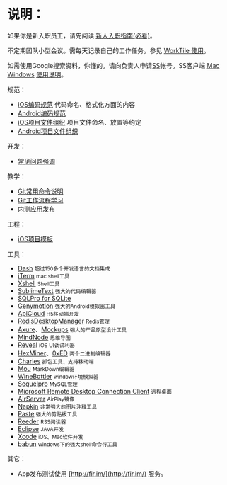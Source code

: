 <base href="//github.com/zhichu99/team-specification/" />

# 说明：

如果你是新入职员工，请先阅读 [新人入职指南(必看)](AppointmentGuide.md)。

不定期团队小型会议。需每天记录自己的工作任务。参见 [WorkTile 使用](WorkTitle.md)。

如需使用Google搜索资料，你懂的。请向负责人申请[SS](https://github.com/shadowsocks/shadowsocks/releases)帐号。SS客户端 [Mac](https://github.com/shadowsocks/shadowsocks-iOS/releases/download/2.6.3/ShadowsocksX-2.6.3.dmg) [Windows](https://github.com/shadowsocks/shadowsocks-csharp/releases/download/2.5.6/Shadowsocks-win-2.5.6.zip) [使用说明](Shadowsocks.md)。 

规范：

* [iOS编码规范](iOSCodeStyle.md) 代码命名、格式化方面的内容
* [Android编码规范](AndroidCodeStyle.md)
* [iOS项目文件组织](iOSProjectOrganize.md) 项目文件命名、放置等约定
* [Android项目文件组织](AndroidProjectOrganize.md)

开发：

* [常见问题强调](CommonIssues.md)

教学：

* [Git常用命令说明](GitCommand.md)
* [Git工作流程学习](https://github.com/xirong/my-git/blob/master/git-workflow-tutorial.md)
* [内测应用发布](http://fir.im)

工程：
* [iOS项目模板](https://github.com/zhichu99/iOS-Project-Template)


工具：


* [Dash](https://kapeli.com/dash) <small>超过150多个开发语言的文档集成</small>
* [iTerm](http://www.iterm2.com/) <small>mac shell工具</small>
* [Xshell](＃) <small>Shell工具</small>
* [SublimeText](http://www.sublimetext.com/) <small>强大的代码编辑器</small>
* [SQLPro for SQLite ](http://www.sqliteprofessional.com/) 
* [Genymotion](https://www.genymotion.com/) <small>强大的Android模拟器工具</small>
* [ApiCloud](http://docs.apicloud.com/) <small>H5移动端开发</small>
* [RedisDesktopManager](https://github.com/uglide/RedisDesktopManager)  <small>Redis管理</small>
* [Axure](http://www.axure.com/)、[Mockups](https://balsamiq.com/products/mockups)  <small>强大的产品原型设计工具</small>
* [MindNode](http://mindnode.com/) <small>思维导图</small>
* [Reveal](http://revealapp.com/) <small>iOS UI调试利器</small>
* [HexMiner](https://itunes.apple.com/us/app/hexminer/id851796114?mt=12)、[0xED](http://pan.baidu.com/s/19LvHW)  <small>两个二进制编辑器</small>
* [Charles](http://www.charlesproxy.com/) <small>抓包工具、支持移动端</small>
* [Mou](http://25.io/mou/) <small>MarkDown编辑器</small>
* [WineBottler](http://winebottler.kronenberg.org/) <small>window环境模拟器</small>
* [Sequelpro](http://www.sequelpro.com/) <small>MySQL管理</small>
* [Microsoft Remote Desktop Connection Client](http://www.microsoft.com/en-us/download/details.aspx?id=18140) <small>远程桌面</small>
* [AirServer](http://www.airserver.com/) <small>AirPlay镜像</small>
* [Napkin](https://itunes.apple.com/us/app/napkin-concise-image-annotation/id581789185?mt=12) <small>非常强大的图片注释工具</small>
* [Paste](http://pasteapp.me/) <small>强大的剪贴板工具</small>
* [Reeder](http://reederapp.com/) <small>RSS阅读器</small>
* [Eclipse](http://www.eclipse.org/) <small>JAVA开发</small>
* [Xcode](https://developer.apple.com/xcode/) <small>iOS、Mac软件开发</small>
* [babun](http://babun.github.io/) <small>windows下的强大shell命令行工具</small>


其它：

* App发布测试使用 [http://fir.im/](http://fir.im/) 服务。
